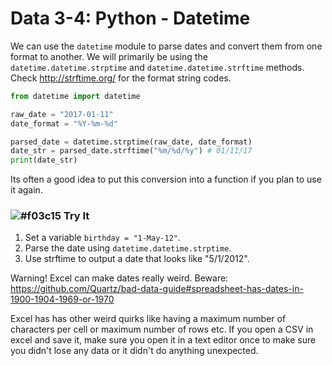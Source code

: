 # Data 3-4: Python - Datetime

We can use the `datetime` module to parse dates and convert them from one format to another. We will primarily be using the `datetime.datetime.strptime` and `datetime.datetime.strftime` methods. Check http://strftime.org/ for the format string codes.

```python
from datetime import datetime

raw_date = "2017-01-11"
date_format = "%Y-%m-%d"

parsed_date = datetime.strptime(raw_date, date_format)
date_str = parsed_date.strftime("%m/%d/%y") # 01/11/17
print(date_str)

```

Its often a good idea to put this conversion into a function if you plan to use it again.

### ![#f03c15](https://placehold.it/15/f03c15/000000?text=+) Try It

1. Set a variable `birthday = "1-May-12"`.
2. Parse the date using `datetime.datetime.strptime`.
3. Use strftime to output a date that looks like "5/1/2012".

<!--

Answer:

birthday = "1-May-12"
datetime.strptime(birthday, "%d-%b-%y").strftime("%-m/%-d/%Y")

-->

Warning! Excel can make dates really weird. Beware: https://github.com/Quartz/bad-data-guide#spreadsheet-has-dates-in-1900-1904-1969-or-1970

Excel has has other weird quirks like having a maximum number of characters per cell or maximum number of rows etc. If you open a CSV in excel and save it, make sure you open it in a text editor once to make sure you didn't lose any data or it didn't do anything unexpected.
